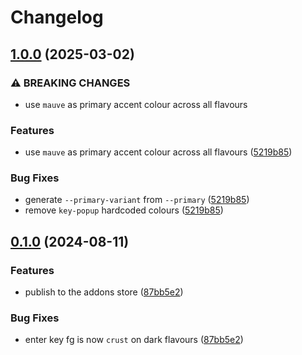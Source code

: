 # Changelog

## [1.0.0](https://github.com/catppuccin/florisboard/compare/v0.1.0...v1.0.0) (2025-03-02)


### ⚠ BREAKING CHANGES

* use `mauve` as primary accent colour across all flavours

### Features

* use `mauve` as primary accent colour across all flavours ([5219b85](https://github.com/catppuccin/florisboard/commit/5219b85803e72414cc188ead6941ae198266bfa2))


### Bug Fixes

* generate `--primary-variant` from `--primary` ([5219b85](https://github.com/catppuccin/florisboard/commit/5219b85803e72414cc188ead6941ae198266bfa2))
* remove `key-popup` hardcoded colours ([5219b85](https://github.com/catppuccin/florisboard/commit/5219b85803e72414cc188ead6941ae198266bfa2))

## [0.1.0](https://github.com/catppuccin/florisboard/compare/0.0.1...v0.1.0) (2024-08-11)


### Features

* publish to the addons store ([87bb5e2](https://github.com/catppuccin/florisboard/commit/87bb5e2b6a4f9c9909feda5c6035a9abdc2b57b7))


### Bug Fixes

* enter key fg is now `crust` on dark flavours ([87bb5e2](https://github.com/catppuccin/florisboard/commit/87bb5e2b6a4f9c9909feda5c6035a9abdc2b57b7))
